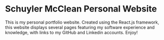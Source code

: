 # Schuyler McClean Personal Website

This is my personal portfolio website. Created using the React.js framework, this website displays several pages featuring my software experience and knowledge, with links to my GitHub and Linkedin accounts. Enjoy!
